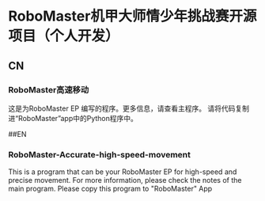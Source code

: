 # RoboMaster机甲大师情少年挑战赛开源项目（个人开发）
## CN
### RoboMaster高速移动
这是为RoboMaster EP 编写的程序。更多信息，请查看主程序。
请将代码复制进“RoboMaster”app中的Python程序中。

##EN
### RoboMaster-Accurate-high-speed-movement
This is a program that can be your RoboMaster EP for high-speed and precise movement. For more information, please check the notes of the main program.
Please copy this program to "RoboMaster" App
